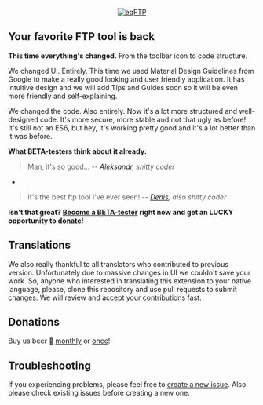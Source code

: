 <p align="center">
  <a href="https://github.com/Equals182/eqFTP/releases/tag/1.0.0-beta.1" target="_blank"><img src="https://github.com/Equals182/eqFTP/raw/master/docs/assets/images/0.jpg" alt="eqFTP"/></a>
</p>

## Your favorite FTP tool is back

**This time everything's changed.**
From the toolbar icon to code structure.

We changed UI. Entirely. This time we used Material Design Guidelines from Google to make a really good looking and user friendly application. It has intuitive design and we will add Tips and Guides soon so it will be even more friendly and self-explaining.

We changed the code. Also entirely. Now it's a lot more structured and well-designed code. It's more secure, more stable and not that ugly as before! It's still not an ES6, but hey, it's working pretty good and it's a lot better than it was before.

**What BETA-testers think about it already:**

> Man, it's so good...
*--  [Aleksandr](https://github.com/Equals182), shitty coder*

-

> It's the best ftp tool I've ever seen!
*--  [Denis](https://github.com/GoliafRS), also shitty coder*

**Isn't that great? [Become a BETA-tester](https://github.com/Equals182/eqFTP/releases/tag/1.0.0-beta.1) right now and get an LUCKY opportunity to [donate](https://www.patreon.com/equals182)!**

## Translations

We also really thankful to all translators who contributed to previous version. Unfortunately due to massive changes in UI we couldn't save your work.
So, anyone who interested in translating this extension to your native language, please, clone this repository and use pull requests to submit changes. We will review and accept your contributions fast.

## Donations

Buy us beer :beer: [monthly](https://www.patreon.com/equals182) or [once](https://www.paypal.me/eq182)!

## Troubleshooting

If you experiencing problems, please feel free to [create a new issue](https://github.com/Equals182/eqFTP/issues/new). Also please check existing issues before creating a new one.
